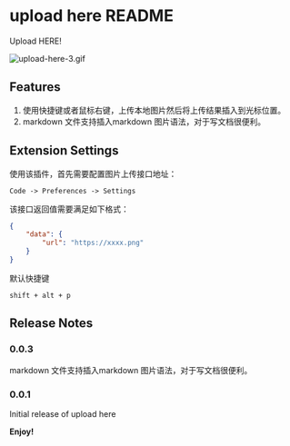 # upload here README

Upload HERE!

![upload-here-3.gif](https://kaola-haitao.oss.kaolacdn.com/e423f20c-1881-44ad-90c6-263098979e88_1425x818.gif)

## Features

1. 使用快捷键或者鼠标右键，上传本地图片然后将上传结果插入到光标位置。
2. markdown 文件支持插入markdown 图片语法，对于写文档很便利。

## Extension Settings

使用该插件，首先需要配置图片上传接口地址：

`Code -> Preferences -> Settings`

该接口返回值需要满足如下格式：

```json
{
    "data": {
        "url": "https://xxxx.png"
    }
}
```

默认快捷键

`shift + alt + p`

## Release Notes

### 0.0.3

markdown 文件支持插入markdown 图片语法，对于写文档很便利。

### 0.0.1

Initial release of upload here


**Enjoy!**
